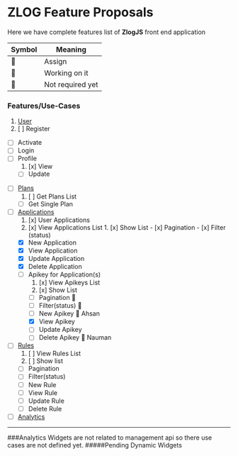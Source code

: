 # ZLOG Feature Proposals

Here we have complete features list of **ZlogJS** front end application

Symbol | Meaning
------------ | -------------
:construction: | Assign
:construction_worker: | Working on it
:ticket: | Not required yet

### Features/Use-Cases

1. [User](#User)
  1. [ ] Register
  - [ ] Activate
  - [ ] Login
  - [ ] Profile
    1. [x] View
    - [ ] Update
* [ ] [Plans](#Plans)
  1. [ ] Get Plans List
  -  [ ] Get Single Plan
* [ ] [Applications](#Applications)
  1. [x] User Applications
    1. [x] View Applications List
      1. [x] Show List
      -  [x] Pagination
      -  [x] Filter (status)
    - [x] New Application
    - [x] View Application
    - [x] Update Application
    - [x] Delete Application
  - [ ] Apikey for Application(s)
    1. [x] View Apikeys List
      1. [x] Show List
      -  [ ] Pagination :ticket:
      -  [ ] Filter(status) :ticket:
    - [ ] New Apikey :construction: Ahsan
    - [x] View Apikey
    - [ ] Update Apikey
    - [ ] Delete Apikey :construction_worker: Nauman
* [ ] [Rules](#Rules)
  1. [ ] View Rules List
    1. [ ] Show list
    -  [ ] Pagination
    -  [ ] Filter(status)
  -  [ ] New Rule
  -  [ ] View Rule
  -  [ ] Update Rule
  -  [ ] Delete Rule
* [ ] [Analytics](#Analytics)

----------

###Analytics
Widgets are not related to management api so there use cases are not defined yet.
#####Pending
Dynamic Widgets  
